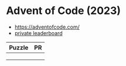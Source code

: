 # Advent of Code (2023)

* https://adventofcode.com/
* [private leaderboard](https://adventofcode.com/2023/leaderboard/private/view/123456)

| **Puzzle**                                 | **PR** |
|--------------------------------------------|--------|
|                                            |        |
|                                            |        |
|                                            |        |
